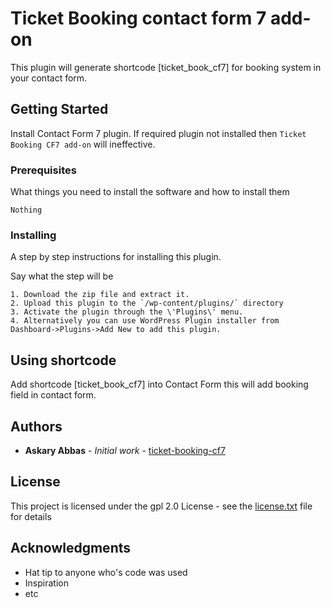 # Ticket Booking contact form 7 add-on

This plugin will generate shortcode [ticket_book_cf7] for booking system in your contact form.

## Getting Started

Install Contact Form 7 plugin.
If required plugin not installed then ```Ticket Booking CF7 add-on``` will ineffective.


### Prerequisites

What things you need to install the software and how to install them

```
Nothing
```

### Installing

A step by step instructions for installing this plugin.

Say what the step will be

```
1. Download the zip file and extract it.
2. Upload this plugin to the `/wp-content/plugins/` directory
3. Activate the plugin through the \'Plugins\' menu.
4. Alternatively you can use WordPress Plugin installer from Dashboard->Plugins->Add New to add this plugin.
```

## Using shortcode

Add shortcode [ticket_book_cf7] into Contact Form this will add booking field in contact form.

## Authors

* **Askary Abbas** - *Initial work* - [ticket-booking-cf7](https://github.com/askaryabbas/ticket-booking-cf7/)

## License

This project is licensed under the gpl 2.0 License - see the [license.txt](license.txt) file for details

## Acknowledgments

* Hat tip to anyone who's code was used
* Inspiration
* etc
